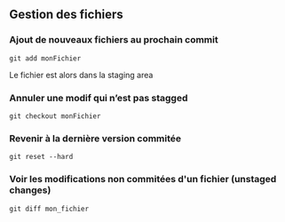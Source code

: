 ## Gestion des fichiers

### Ajout de nouveaux fichiers au prochain commit
```
git add monFichier
```
Le fichier est alors dans la staging area

### Annuler une modif qui n’est pas stagged
```
git checkout monFichier
```
### Revenir à la dernière version commitée
```
git reset --hard
```
### Voir les modifications non commitées d'un fichier (unstaged changes)
```
git diff mon_fichier
```
